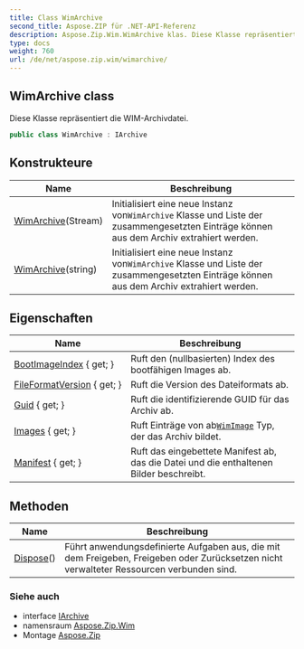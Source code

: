 ```yaml
---
title: Class WimArchive
second_title: Aspose.ZIP für .NET-API-Referenz
description: Aspose.Zip.Wim.WimArchive klas. Diese Klasse repräsentiert die WIMArchivdatei.
type: docs
weight: 760
url: /de/net/aspose.zip.wim/wimarchive/
---
```

## WimArchive class

Diese Klasse repräsentiert die WIM-Archivdatei.

```csharp
public class WimArchive : IArchive
```

## Konstrukteure

| Name | Beschreibung |
| --- | --- |
| [WimArchive](wimarchive/#constructor)(Stream) | Initialisiert eine neue Instanz von`WimArchive` Klasse und Liste der zusammengesetzten Einträge können aus dem Archiv extrahiert werden. |
| [WimArchive](wimarchive/#constructor_1)(string) | Initialisiert eine neue Instanz von`WimArchive` Klasse und Liste der zusammengesetzten Einträge können aus dem Archiv extrahiert werden. |

## Eigenschaften

| Name | Beschreibung |
| --- | --- |
| [BootImageIndex](../../aspose.zip.wim/wimarchive/bootimageindex/) { get; } | Ruft den (nullbasierten) Index des bootfähigen Images ab. |
| [FileFormatVersion](../../aspose.zip.wim/wimarchive/fileformatversion/) { get; } | Ruft die Version des Dateiformats ab. |
| [Guid](../../aspose.zip.wim/wimarchive/guid/) { get; } | Ruft die identifizierende GUID für das Archiv ab. |
| [Images](../../aspose.zip.wim/wimarchive/images/) { get; } | Ruft Einträge von ab[`WimImage`](../wimimage/) Typ, der das Archiv bildet. |
| [Manifest](../../aspose.zip.wim/wimarchive/manifest/) { get; } | Ruft das eingebettete Manifest ab, das die Datei und die enthaltenen Bilder beschreibt. |

## Methoden

| Name | Beschreibung |
| --- | --- |
| [Dispose](../../aspose.zip.wim/wimarchive/dispose/)() | Führt anwendungsdefinierte Aufgaben aus, die mit dem Freigeben, Freigeben oder Zurücksetzen nicht verwalteter Ressourcen verbunden sind. |

### Siehe auch

* interface [IArchive](../../aspose.zip/iarchive/)
* namensraum [Aspose.Zip.Wim](../../aspose.zip.wim/)
* Montage [Aspose.Zip](../../)


